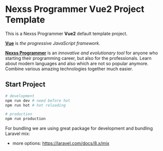 # Nexss Programmer Vue2 Project Template

This is a Nexss Programmer **Vue2** default template project.

[**Vue**](https://vuejs.org) is _the progressive
JavaScript framework_.

[**Nexss Programmer**](https://nexss.com) is an _innovative and evolutionary tool_ for anyone who starting their programming career, but also for the professionals. Learn about modern languages and also which are not so popular anymore. Combine various amazing technologies together much easier.

## Start Project

```sh
# development
npm run dev # need before hot
npm run hot # hot reloading

# production
npm run production
```

For bundling we are using great package for development and bundling Laravel mix:

- more options: <https://laravel.com/docs/8.x/mix>

